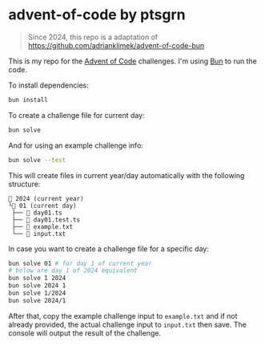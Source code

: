 # advent-of-code by ptsgrn
> Since 2024, this repo is a adaptation of https://github.com/adrianklimek/advent-of-code-bun

This is my repo for the [Advent of Code](https://adventofcode.com/) challenges. I'm using [Bun](https://bun.sh) to run the code.

To install dependencies:

```bash
bun install
```

To create a challenge file for current day:

```bash
bun solve
```

And for using an example challenge info:
```bash
bun solve --test
```

This will create files in current year/day automatically with the following structure:

```
📂 2024 (current year)
└📂 01 (current day)
 ├── 📜 day01.ts
 ├── 📜 day01.test.ts
 ├── 📜 example.txt
 └── 📜 input.txt
```

In case you want to create a challenge file for a specific day:

```bash
bun solve 01 # for day 1 of current year
# bolow are day 1 of 2024 equivalent
bun solve 1 2024
bun solve 2024 1
bun solve 1/2024
bun solve 2024/1
```

After that, copy the example challenge input to `example.txt` and if not already provided, the actual challenge input to `input.txt` then save. The console will output the result of the challenge.
